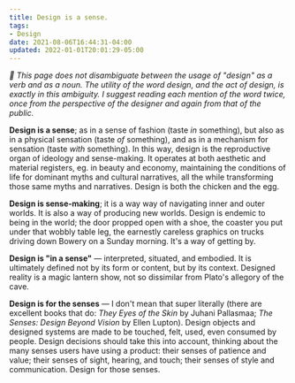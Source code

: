 ```yaml
---
title: Design is a sense.
tags:
- Design
date: 2021-08-06T16:44:31-04:00
updated: 2022-01-01T20:01:29-05:00
---
```

*🧤 This page does not disambiguate between the usage of "design" as a verb and as a noun. The utility of the word design, and the act of design, is exactly in this ambiguity. I suggest reading each mention of the word twice, once from the perspective of the designer and again from that of the public.*

**Design is a sense**; as in a sense of fashion (taste _in_ something), but also as in a physical sensation (taste _of_ something), and as in a mechanism for sensation (taste _with_ something). In this way, design is the reproductive organ of ideology and sense-making. It operates at both aesthetic and material registers, eg. in beauty and economy, maintaining the conditions of life for dominant myths and cultural narratives, all the while transforming those same myths and narratives. Design is both the chicken and the egg.

**Design is sense-making**; it is a way way of navigating inner and outer worlds. It is also a way of producing new worlds. Design is endemic to being in the world; the door propped open with a shoe, the coaster you put under that wobbly table leg, the earnestly careless graphics on trucks driving down Bowery on a Sunday morning. It's a way of getting by.

**Design is "in a sense"** — interpreted, situated, and embodied. It is ultimately defined not by its form or content, but by its context. Designed reality is a magic lantern show, not so dissimilar from Plato's allegory of the cave.

**Design is for the senses** — I don't mean that super literally (there are excellent books that do: _They Eyes of the Skin_ by Juhani Pallasmaa; _The Senses: Design Beyond Vision_ by Ellen Lupton). Design objects and designed systems are made to be touched, felt, used, even consumed by people. Design decisions should take this into account, thinking about the many senses users have using a product: their senses of patience and value; their senses of sight, hearing, and touch; their senses of style and communication. Design for those senses.